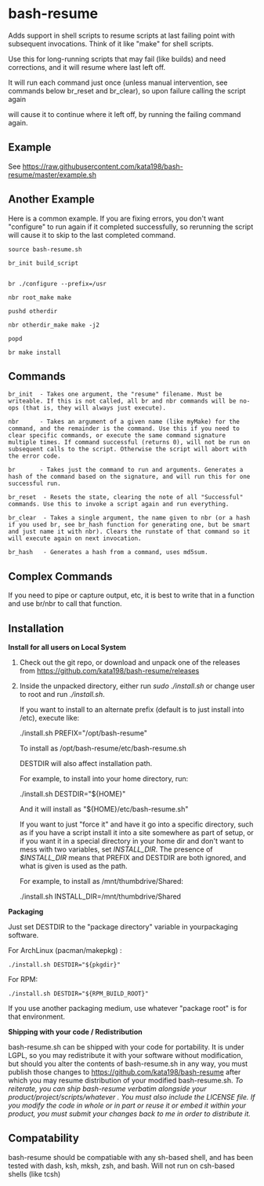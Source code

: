 # bash-resume
Adds support in shell scripts to resume scripts at last failing point with subsequent invocations. Think of it like "make" for shell scripts.

Use this for long-running scripts that may fail (like builds) and need corrections, and it will resume where last left off.

It will run each command just once (unless manual intervention, see commands below br\_reset and br\_clear), so upon failure calling the script again

will cause it to continue where it left off, by running the failing command again.


Example
-------

See https://raw.githubusercontent.com/kata198/bash-resume/master/example.sh

Another Example
---------------

Here is a common example. If you are fixing errors, you don't want "configure" to run again if it completed successfully, so rerunning the script will cause it to skip to the last completed command.

    source bash-resume.sh

    br_init build_script


    br ./configure --prefix=/usr

    nbr root_make make

    pushd otherdir

    nbr otherdir_make make -j2

    popd

    br make install


Commands
--------

    br_init  - Takes one argument, the "resume" filename. Must be writeable. If this is not called, all br and nbr commands will be no-ops (that is, they will always just execute).

    nbr      - Takes an argument of a given name (like myMake) for the command, and the remainder is the command. Use this if you need to clear specific commands, or execute the same command signature multiple times. If command successful (returns 0), will not be run on subsequent calls to the script. Otherwise the script will abort with the error code.

    br       - Takes just the command to run and arguments. Generates a hash of the command based on the signature, and will run this for one successful run.

    br_reset  - Resets the state, clearing the note of all "Successful" commands. Use this to invoke a script again and run everything.

    br_clear  - Takes a single argument, the name given to nbr (or a hash if you used br, see br_hash function for generating one, but be smart and just name it with nbr). Clears the runstate of that command so it will execute again on next invocation.

    br_hash   - Generates a hash from a command, uses md5sum.


Complex Commands
----------------

If you need to pipe or capture output, etc, it is best to write that in a function and use br/nbr to call that function.


Installation
------------

**Install for all users on Local System**

1. Check out the git repo, or download and unpack one of the releases from https://github.com/kata198/bash-resume/releases

2. Inside the unpacked directory, either run *sudo ./install.sh* or change user to root and run *./install.sh*.

    If you want to install to an alternate prefix (default is to just install into /etc), execute like:

      ./install.sh PREFIX="/opt/bash-resume"

    To install as /opt/bash-resume/etc/bash-resume.sh

    DESTDIR will also affect installation path.

    For example, to install into your home directory, run:

      ./install.sh DESTDIR="${HOME}"

    And it will install as "${HOME}/etc/bash-resume.sh"


    If you want to just "force it" and have it go into a specific directory, such as if you have a script install it into a site somewhere as part of setup, or if you want it in a special directory in your home dir and don't want to mess with two variables, set *INSTALL_DIR*. The presence of *$INSTALL_DIR* means that PREFIX and DESTDIR are both ignored, and what is given is used as the path. 
    
    For example, to install as /mnt/thumbdrive/Shared:

      ./install.sh INSTALL_DIR=/mnt/thumbdrive/Shared

**Packaging**

Just set DESTDIR to the "package directory" variable in yourpackaging software.

For ArchLinux (pacman/makepkg) : 

	./install.sh DESTDIR="${pkgdir}"

For RPM:
	
	./install.sh DESTDIR="${RPM_BUILD_ROOT}"


If you use another packaging medium, use whatever "package root" is for that environment.

**Shipping with your code / Redistribution**

bash-resume.sh can be shipped with your code for portability.
It is under LGPL, so you may redistribute it with your software without modification, but should you alter the contents of bash-resume.sh in any way, you must publish those changes to https://github.com/kata198/bash-resume after which you may resume distribution of your modified bash-resume.sh. *To reiterate, you can ship bash-resume verbatim alongside your product/project/scripts/whatever . You must also include the LICENSE file. If you modify the code in whole or in part or reuse it or embed it within your product, you must submit your changes back to me in order to distribute it.* 

Compatability
-------------

bash-resume should be compatiable with any sh-based shell, and has been tested with dash, ksh, mksh, zsh, and bash. Will not run on csh-based shells (like tcsh)
